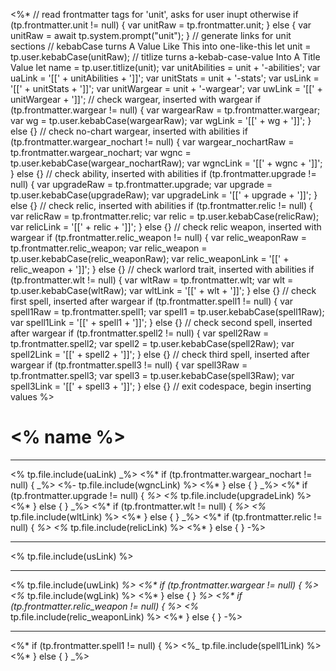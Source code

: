 <%*
  // read frontmatter tags for 'unit', asks for user inupt otherwise
  if (tp.frontmatter.unit != null) { var unitRaw = tp.frontmatter.unit;
  } else { var unitRaw = await tp.system.prompt("unit"); }
  // generate links for unit sections
  // kebabCase turns A Value Like This into one-like-this
  let unit = tp.user.kebabCase(unitRaw);
  // titlize turns a-kebab-case-value Into A Title Value
  let name = tp.user.titlize(unit);
  var unitAbilities = unit + '-abilities';
  var uaLink = '[[' + unitAbilities + ']]';
  var unitStats = unit + '-stats';
  var usLink = '[[' + unitStats + ']]';
  var unitWargear = unit + '-wargear';
  var uwLink = '[[' + unitWargear + ']]';
  // check wargear, inserted with wargear
  if (tp.frontmatter.wargear != null) {
  	var wargearRaw = tp.frontmatter.wargear;
	var wg = tp.user.kebabCase(wargearRaw);
	var wgLink = '[[' + wg + ']]';
  } else {}
  // check no-chart wargear, inserted with abilities
  if (tp.frontmatter.wargear_nochart != null) {
  	var wargear_nochartRaw = tp.frontmatter.wargear_nochart;
	var wgnc = tp.user.kebabCase(wargear_nochartRaw);
	var wgncLink = '[[' + wgnc + ']]';
  } else {}
  // check ability, inserted with abilities
  if (tp.frontmatter.upgrade != null) {
  	var upgradeRaw = tp.frontmatter.upgrade;
	var upgrade = tp.user.kebabCase(upgradeRaw);
	var upgradeLink = '[[' + upgrade + ']]';
  } else {}
  // check relic, inserted with abilities
  if (tp.frontmatter.relic != null) {
  	var relicRaw = tp.frontmatter.relic;
	var relic = tp.user.kebabCase(relicRaw);
	var relicLink = '[[' + relic + ']]';
  } else {}
  // check relic weapon, inserted with wargear
  if (tp.frontmatter.relic_weapon != null) {
  	var relic_weaponRaw = tp.frontmatter.relic_weapon;
	var relic_weapon = tp.user.kebabCase(relic_weaponRaw);
	var relic_weaponLink = '[[' + relic_weapon + ']]';
  } else {}
  // check warlord trait, inserted with abilities
  if (tp.frontmatter.wlt != null) {
  	var wltRaw = tp.frontmatter.wlt;
	var wlt = tp.user.kebabCase(wltRaw);
	var wltLink = '[[' + wlt + ']]';
  } else {}
  // check first spell, inserted after wargear
  if (tp.frontmatter.spell1 != null) {
  	var spell1Raw = tp.frontmatter.spell1;
	var spell1 = tp.user.kebabCase(spell1Raw);
	var spell1Link = '[[' + spell1 + ']]';
  } else {}
  // check second spell, inserted after wargear
  if (tp.frontmatter.spell2 != null) {
  	var spell2Raw = tp.frontmatter.spell2;
	var spell2 = tp.user.kebabCase(spell2Raw);
	var spell2Link = '[[' + spell2 + ']]';
  } else {}
  // check third spell, inserted after wargear
  if (tp.frontmatter.spell3 != null) {
  	var spell3Raw = tp.frontmatter.spell3;
	var spell3 = tp.user.kebabCase(spell3Raw);
	var spell3Link = '[[' + spell3 + ']]';
  } else {}
  // exit codespace, begin inserting values
%>  
# <% name %>

---

<% tp.file.include(uaLink) _%>
<%* if (tp.frontmatter.wargear_nochart != null) { _%>
<%- tp.file.include(wgncLink) %>
<%* } else { } _%>
<%* if (tp.frontmatter.upgrade != null) { _%>
<%_ tp.file.include(upgradeLink) %>
<%* } else { } _%>
<%* if (tp.frontmatter.wlt != null) { _%>
<%_ tp.file.include(wltLink) %>
<%* } else { } _%>
<%* if (tp.frontmatter.relic != null) { _%>
<%_ tp.file.include(relicLink) %>
<%* } else { } -%>

---

<% tp.file.include(usLink) %>

---

<% tp.file.include(uwLink) _%>
<%* if (tp.frontmatter.wargear != null) { %>
<%_ tp.file.include(wgLink) %>
<%* } else { } _%>
<%* if (tp.frontmatter.relic_weapon != null) { %>
<%_ tp.file.include(relic_weaponLink) %>
<%* } else { } -%>

---

<%* if (tp.frontmatter.spell1 != null) { %>
<%_ tp.file.include(spell1Link) %>
<%* } else { } _%>